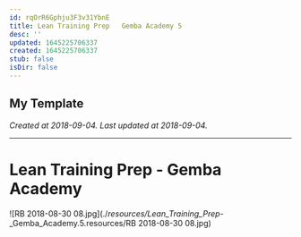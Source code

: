 ```yaml
---
id: rqOrR6Gphju3F3v31YbnE
title: Lean Training Prep   Gemba Academy 5
desc: ''
updated: 1645225706337
created: 1645225706337
stub: false
isDir: false
---
```

My Template
---

_Created at 2018-09-04._
_Last updated at 2018-09-04._




---

# Lean Training Prep - Gemba Academy


![RB 2018-08-30 08.jpg](./_resources/Lean_Training_Prep_-_Gemba_Academy.5.resources/RB 2018-08-30 08.jpg)

